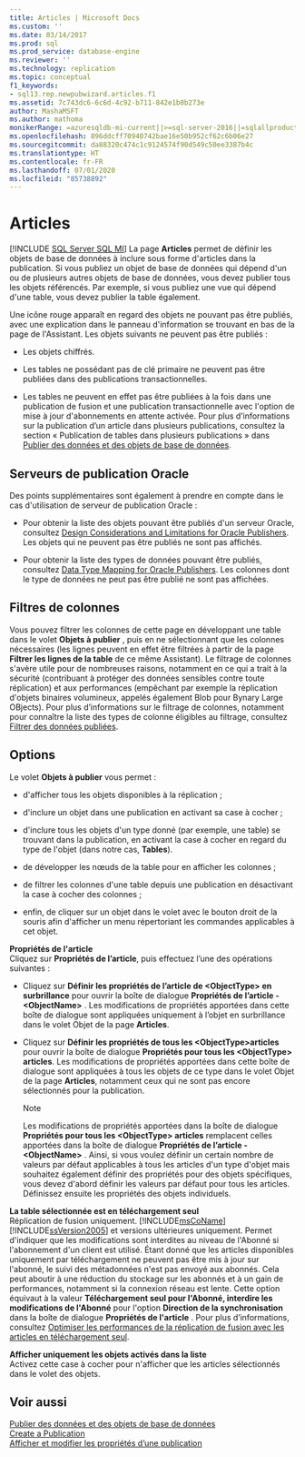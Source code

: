 ```yaml
---
title: Articles | Microsoft Docs
ms.custom: ''
ms.date: 03/14/2017
ms.prod: sql
ms.prod_service: database-engine
ms.reviewer: ''
ms.technology: replication
ms.topic: conceptual
f1_keywords:
- sql13.rep.newpubwizard.articles.f1
ms.assetid: 7c743dc6-6c6d-4c92-b711-842e1b0b273e
author: MashaMSFT
ms.author: mathoma
monikerRange: =azuresqldb-mi-current||>=sql-server-2016||=sqlallproducts-allversions
ms.openlocfilehash: 896ddcff70940742bae16e50b952cf62c6b06e27
ms.sourcegitcommit: da88320c474c1c9124574f90d549c50ee3387b4c
ms.translationtype: HT
ms.contentlocale: fr-FR
ms.lasthandoff: 07/01/2020
ms.locfileid: "85738892"
---
```

# <a name="articles"></a>Articles
[!INCLUDE [SQL Server SQL MI](../../includes/applies-to-version/sql-asdbmi.md)]
  La page **Articles** permet de définir les objets de base de données à inclure sous forme d'articles dans la publication. Si vous publiez un objet de base de données qui dépend d'un ou de plusieurs autres objets de base de données, vous devez publier tous les objets référencés. Par exemple, si vous publiez une vue qui dépend d'une table, vous devez publier la table également.  
  
 Une icône rouge apparaît en regard des objets ne pouvant pas être publiés, avec une explication dans le panneau d'information se trouvant en bas de la page de l'Assistant. Les objets suivants ne peuvent pas être publiés :  
  
-   Les objets chiffrés.  
  
-   Les tables ne possédant pas de clé primaire ne peuvent pas être publiées dans des publications transactionnelles.  
  
-   Les tables ne peuvent en effet pas être publiées à la fois dans une publication de fusion et une publication transactionnelle avec l'option de mise à jour d'abonnements en attente activée. Pour plus d’informations sur la publication d’un article dans plusieurs publications, consultez la section « Publication de tables dans plusieurs publications » dans [Publier des données et des objets de base de données](../../relational-databases/replication/publish/publish-data-and-database-objects.md).  
  
## <a name="oracle-publishers"></a>Serveurs de publication Oracle  
 Des points supplémentaires sont également à prendre en compte dans le cas d'utilisation de serveur de publication Oracle :  
  
-   Pour obtenir la liste des objets pouvant être publiés d'un serveur Oracle, consultez [Design Considerations and Limitations for Oracle Publishers](../../relational-databases/replication/non-sql/design-considerations-and-limitations-for-oracle-publishers.md). Les objets qui ne peuvent pas être publiés ne sont pas affichés.  
  
-   Pour obtenir la liste des types de données pouvant être publiés, consultez [Data Type Mapping for Oracle Publishers](../../relational-databases/replication/non-sql/data-type-mapping-for-oracle-publishers.md). Les colonnes dont le type de données ne peut pas être publié ne sont pas affichées.  
  
## <a name="column-filters"></a>Filtres de colonnes  
 Vous pouvez filtrer les colonnes de cette page en développant une table dans le volet **Objets à publier** , puis en ne sélectionnant que les colonnes nécessaires (les lignes peuvent en effet être filtrées à partir de la page **Filtrer les lignes de la table** de ce même Assistant). Le filtrage de colonnes s'avère utile pour de nombreuses raisons, notamment en ce qui a trait à la sécurité (contribuant à protéger des données sensibles contre toute réplication) et aux performances (empêchant par exemple la réplication d'objets binaires volumineux, appelés également Blob pour Bynary Large OBjects). Pour plus d’informations sur le filtrage de colonnes, notamment pour connaître la liste des types de colonne éligibles au filtrage, consultez [Filtrer des données publiées](../../relational-databases/replication/publish/filter-published-data.md).  
  
## <a name="options"></a>Options  
 Le volet **Objets à publier** vous permet :  
  
-   d'afficher tous les objets disponibles à la réplication ;  
  
-   d'inclure un objet dans une publication en activant sa case à cocher ;  
  
-   d'inclure tous les objets d'un type donné (par exemple, une table) se trouvant dans la publication, en activant la case à cocher en regard du type de l'objet (dans notre cas, **Tables**).  
  
-   de développer les nœuds de la table pour en afficher les colonnes ;  
  
-   de filtrer les colonnes d'une table depuis une publication en désactivant la case à cocher des colonnes ;  
  
-   enfin, de cliquer sur un objet dans le volet avec le bouton droit de la souris afin d'afficher un menu répertoriant les commandes applicables à cet objet.  
  
 **Propriétés de l'article**  
 Cliquez sur **Propriétés de l’article**, puis effectuez l’une des opérations suivantes :  
  
-   Cliquez sur **Définir les propriétés de l’article de \<ObjectType> en surbrillance** pour ouvrir la boîte de dialogue **Propriétés de l’article - \<ObjectName>** . Les modifications de propriétés apportées dans cette boîte de dialogue sont appliquées uniquement à l’objet en surbrillance dans le volet Objet de la page **Articles**.  
  
-   Cliquez sur **Définir les propriétés de tous les \<ObjectType>articles**  pour ouvrir la boîte de dialogue **Propriétés pour tous les \<ObjectType> articles**. Les modifications de propriétés apportées dans cette boîte de dialogue sont appliquées à tous les objets de ce type dans le volet Objet de la page **Articles**, notamment ceux qui ne sont pas encore sélectionnés pour la publication.  
  
    > [!NOTE]  
    >  Les modifications de propriétés apportées dans la boîte de dialogue **Propriétés pour tous les \<ObjectType> articles** remplacent celles apportées dans la boîte de dialogue **Propriétés de l’article - \<ObjectName>** . Ainsi, si vous voulez définir un certain nombre de valeurs par défaut applicables à tous les articles d'un type d'objet mais souhaitez également définir des propriétés pour des objets spécifiques, vous devez d'abord définir les valeurs par défaut pour tous les articles. Définissez ensuite les propriétés des objets individuels.  
  
 **La table sélectionnée est en téléchargement seul**  
 Réplication de fusion uniquement. [!INCLUDE[msCoName](../../includes/msconame-md.md)] [!INCLUDE[ssVersion2005](../../includes/ssversion2005-md.md)] et versions ultérieures uniquement. Permet d'indiquer que les modifications sont interdites au niveau de l'Abonné si l'abonnement d'un client est utilisé. Étant donné que les articles disponibles uniquement par téléchargement ne peuvent pas être mis à jour sur l'abonné, le suivi des métadonnées n'est pas envoyé aux abonnés. Cela peut aboutir à une réduction du stockage sur les abonnés et à un gain de performances, notamment si la connexion réseau est lente. Cette option équivaut à la valeur **Téléchargement seul pour l'Abonné, interdire les modifications de l'Abonné** pour l'option **Direction de la synchronisation** dans la boîte de dialogue **Propriétés de l'article** . Pour plus d’informations, consultez [Optimiser les performances de la réplication de fusion avec les articles en téléchargement seul](../../relational-databases/replication/merge/optimize-merge-replication-performance-with-download-only-articles.md).  
  
 **Afficher uniquement les objets activés dans la liste**  
 Activez cette case à cocher pour n'afficher que les articles sélectionnés dans le volet des objets.  
  
## <a name="see-also"></a>Voir aussi  
 [Publier des données et des objets de base de données](../../relational-databases/replication/publish/publish-data-and-database-objects.md)   
 [Create a Publication](../../relational-databases/replication/publish/create-a-publication.md)   
 [Afficher et modifier les propriétés d’une publication](../../relational-databases/replication/publish/view-and-modify-publication-properties.md)  
  
  
